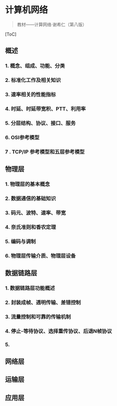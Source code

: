 # 计算机网络

> 教材——计算网络·谢希仁（第八版）

[ToC]

## 概述

### 1. 概念、组成、功能、分类

### 2. 标准化工作及相关知识

### 3. 速率相关的性能指标

### 4. 时延、时延带宽积、PTT、利用率

### 5. 分层结构、协议、接口、服务

### 6. OSI参考模型

### 7 . TCP/IP 参考模型和五层参考模型

## 物理层

### 1. 物理层的基本概念

### 2. 数据通信的基础知识

### 3. 码元、波特、速率、带宽

### 4. 奈氏准则和香农定理

### 5. 编码与调制

### 6. 物理层传输介质、物理层设备

## 数据链路层

### 1. 数据链路层功能概述

### 2. 封装成帧、透明传输、差错控制

### 3. 流量控制和可靠的传输机制

### 4. 停止-等待协议、选择重传协议、后退N帧协议

### 5. 





## 网络层

## 运输层

## 应用层